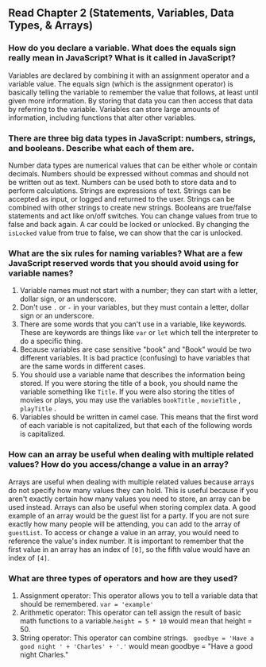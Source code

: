 ## Read Chapter 2 (Statements, Variables, Data Types, & Arrays)

###  How do you declare a variable. What does the equals sign really mean in JavaScript? What is it called in JavaScript?
Variables are declared by combining it with an assignment operator and a variable value. The equals sign (which is the assignment operator) is basically telling the variable to remember the value that follows, at least until given more information. By storing that data you can then access that data by referring to the variable. Variables can store large amounts of information, including functions that alter other variables.

###  There are three big data types in JavaScript: numbers, strings, and booleans. Describe what each of them are.
Number data types are numerical values that can be either whole or contain decimals. Numbers should be expressed without commas and should not be written out as text. Numbers can be used both to store data and to perform calculations. Strings are expressions of text. Strings can be accepted as input, or logged and returned to the user. Strings can be combined with other strings to create new strings. Booleans are true/false statements and act like on/off switches. You can change values from true to false and back again. A car could be locked or unlocked. By changing the `isLocked` value from true to false, we can show that the car is unlocked.

###  What are the six rules for naming variables? What are a few JavaScript reserved words that you should avoid using for variable names?
  1. Variable names must not start with a number; they can start with a letter, dollar sign, or an underscore.
  2. Don't use `.` or `-` in your variables, but they must contain a letter, dollar sign or an underscore.
  3. There are some words that you can't use in a variable, like keywords. These are keywords are things like `var` or `let` which tell the interpreter to do a specific thing.
  4. Because variables are case sensitive "book" and "Book" would be two different variables. It is bad practice (confusing) to have variables that are the same words in different cases.
  5. You should use a variable name that describes the information being stored. If you were storing the title of a book, you should name the variable something like `Title`. If you were also storing the titles of movies or plays, you may use the variables `bookTitle` , `movieTitle` , `playTitle` .
  6. Variables should be written in camel case. This means that the first word of each variable is not capitalized, but that each of the following words is capitalized.

### How can an array be useful when dealing with multiple related values? How do you access/change a value in an array?
Arrays are useful when dealing with multiple related values because arrays do not specify how many values they can hold. This is useful because if you aren't exactly certain how many values you need to store, an array can be used instead. Arrays can also be useful when storing complex data. A good example of an array would be the guest list for a party. If you are not sure exactly how many people will be attending, you can add to the array of `guestList`. To access or change a value in an array, you would need to reference the value's index number. It is important to remember that the first value in an array has an index of `[0]`, so the fifth value would have an index of `[4]`.

### What are three types of operators and how are they used?
  1. Assignment operator: This operator allows you to tell a variable data that should be remembered. `var = 'example'`
  2. Arithmetic operator: This operator can tell assign the result of basic math functions to a variable.`height = 5 * 10` would mean that height = 50.
  3. String operator: This operator can combine strings. ` goodbye = 'Have a good night ' + 'Charles' + '.'` would mean goodbye = "Have a good night Charles."
